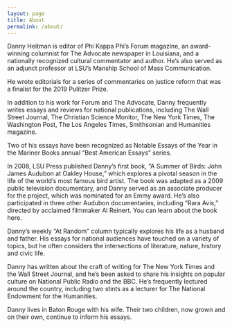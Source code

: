 ```yaml
---
layout: page
title: About
permalink: /about/
---
```


Danny Heitman is editor of Phi Kappa Phi’s Forum magazine, an award-winning columnist for The Advocate newspaper in Louisiana, and a nationally recognized cultural commentator and author.  He’s also served as an adjunct professor at LSU’s Manship School of Mass Communication.

He wrote editorials for a series of commentaries on justice reform that was a finalist for the 2019 Pulitzer Prize. 

In addition to his work for Forum and The Advocate, Danny frequently writes essays and reviews for national publications, including The Wall Street Journal, The Christian Science Monitor, The New York Times, The Washington Post, The Los Angeles Times, Smithsonian and Humanities magazine. 
 
Two of his essays have been recognized as Notable Essays of the Year in the Mariner Books annual “Best American Essays” series.

In 2008, LSU Press published Danny’s first book, “A Summer of Birds: John James Audubon at Oakley House,” which explores a pivotal season in the life of the world’s most famous bird artist. The book was adapted as a 2009 public television documentary, and Danny served as an associate producer for the project, which was nominated for an Emmy award. He’s also participated in three other Audubon documentaries, including “Rara Avis,”  directed by acclaimed filmmaker Al Reinert. You can learn about the book here.

 Danny’s weekly “At Random” column typically explores his life as a husband and father. His essays for national audiences have touched on a variety of topics, but he often considers the intersections of literature, nature, history and civic life.

Danny has written about the craft of writing for The New York Times and the Wall Street Journal, and he’s been asked to share his insights on popular culture on National Public Radio and the BBC. He’s frequently lectured around the country, including two stints as a lecturer for The National Endowment for the Humanities.  

Danny lives in Baton Rouge with his wife. Their two children, now grown and on their own, continue to inform his essays.  